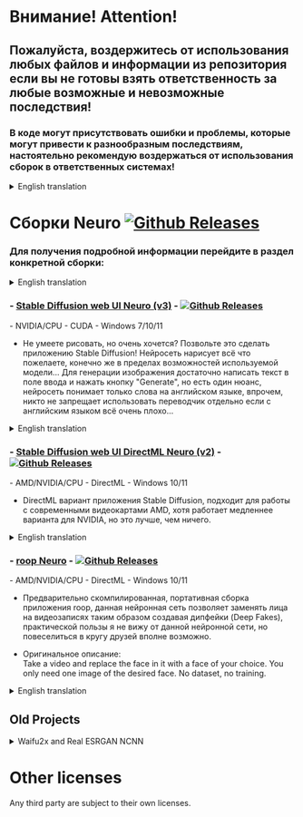 # Внимание! Attention!
## Пожалуйста, воздержитесь от использования любых файлов и информации из репозитория если вы не готовы взять ответственность за любые возможные и невозможные последствия!
### В коде могут присутствовать ошибки и проблемы, которые могут привести к разнообразным последствиям, настоятельно рекомендую воздержаться от использования сборок в ответственных системах!

<details>
  <summary>English translation</summary>

## Please refrain from using any files and information from the repository unless you are ready to take responsibility for any possible and impossible consequences!
### The code may contain errors and problems that can lead to various consequences, I strongly recommend that you refrain from using assemblies in critical systems!

</details>

# Сборки Neuro [![Github Releases](https://img.shields.io/github/downloads/Shedou/Neuro/total.svg)](https://github.com/Shedou/Neuro/releases)
### Для получения подробной информации перейдите в раздел конкретной сборки:

<details>
  <summary>English translation</summary>

### For details, go to the specific build section:

</details>

### - [Stable Diffusion web UI Neuro (v3)](https://github.com/Shedou/Neuro/tree/main/SD_WEBUI_Neuro) - [![Github Releases](https://img.shields.io/github/downloads/Shedou/Neuro/SD_WEBUI_v3/total.svg)](https://github.com/Shedou/Neuro/releases/tag/SD_WEBUI_v3)
\- NVIDIA/CPU - CUDA - Windows 7/10/11
- Не умеете рисовать, но очень хочется? Позвольте это сделать приложению Stable Diffusion! Нейросеть нарисует всё что пожелаете, конечно же в пределах возможностей используемой модели... Для генерации изображения достаточно написать текст в поле ввода и нажать кнопку "Generate", но есть один нюанс, нейросеть понимает только слова на английском языке, впрочем, никто не запрещает использовать переводчик отдельно если с английским языком всё очень плохо...

<details>
  <summary>English translation</summary>

- Can't draw but really want to? Let Stable Diffusion do it! The neural network will draw whatever you want, of course, within the capabilities of the model used... To generate an image, just write text in the input field and click the "Generate" button, but there is one caveat, the neural network understands only words in English, however, no one forbids use a translator separately if everything is very bad with the English language...

</details>

### - [Stable Diffusion web UI DirectML Neuro (v2)](https://github.com/Shedou/Neuro/tree/main/SD_WEBUI_DML_Neuro) - [![Github Releases](https://img.shields.io/github/downloads/Shedou/Neuro/SD_WEBUI_DML_v2/total.svg)](https://github.com/Shedou/Neuro/releases/tag/SD_WEBUI_DML_v2)
\- AMD/NVIDIA/CPU - DirectML - Windows 10/11
- DirectML вариант приложения Stable Diffusion, подходит для работы с современными видеокартами AMD, хотя работает медленнее варианта для NVIDIA, но это лучше, чем ничего.

<details>
  <summary>English translation</summary>

- DirectML version of the Stable Diffusion application, suitable for modern AMD graphics cards, although it is slower than the NVIDIA version, but it's better than nothing.

</details>

### - [roop Neuro](https://github.com/Shedou/Neuro/tree/main/roop_Neuro) - [![Github Releases](https://img.shields.io/github/downloads/Shedou/Neuro/roop_v1/total.svg)](https://github.com/Shedou/Neuro/releases/tag/roop_v1)
\- AMD/NVIDIA/CPU - DirectML - Windows 10/11
- Предварительно скомпилированная, портативная сборка приложения roop, данная нейронная сеть позволяет заменять лица на видеозаписях таким образом создавая дипфейки (Deep Fakes), практической пользы я не вижу от данной нейронной сети, но повеселиться в кругу друзей вполне возможно.

- Оригинальное описание:\
Take a video and replace the face in it with a face of your choice. You only need one image of the desired face. No dataset, no training.

<details>
  <summary>English translation</summary>

- A pre-compiled, portable build of the roop application, this neural network allows you to replace faces in videos, thus creating Deep Fakes, I don’t see any practical benefit from this neural network, but it’s quite possible to have fun with friends.
  
- Original description:\
Take a video and replace the face in it with a face of your choice. You only need one image of the desired face. No dataset, no training.

</details>

## Old Projects

<details>
  <summary>Waifu2x and Real ESRGAN NCNN</summary>

### - [Waifu2X Neuro](https://github.com/Shedou/Neuro/tree/main/Waifu2X%20Neuro) - [![Github Releases](https://img.shields.io/github/downloads/Shedou/Neuro/W2XNv2/total.svg)](https://github.com/Shedou/Neuro/releases/tag/W2XNv2)
\- GPU/CPU - OpenCL API - Windows 7/10/11
- Waifu2X поможет в обработке изображений, основное назначение это увеличение изображений и подавление шума разной степени при помощи нейронных сетей, наиболее полезно при чистке изображений от артефактов сжатия JPEG.

<details>
  <summary>English translation</summary>

- Waifu2X will help in image processing, the main purpose is to upscale images and suppress noise of varying strength using neural networks, it is most useful when cleaning images from JPEG compression artifacts.

</details>

### - [Real ESRGAN NCNN Neuro](https://github.com/Shedou/Neuro/tree/main/Real%20ESRGAN%20NCNN%20Neuro) - [![Github Releases](https://img.shields.io/github/downloads/Shedou/Neuro/esrgan_v2/total.svg)](https://github.com/Shedou/Neuro/releases/tag/esrgan_v2)
\- GPU - Vulkan API - Windows 7/10/11
- Real ESRGAN по своей сути является свободным аналогом коммерческого тяжеловесного приложения Topaz Gigapixel AI, основное назначение это увеличение изображений при помощи нейронных сетей, а благодаря использованию Vulkan API производительность всегда на высшем уровне насколько позволяет видеокарта.

<details>
  <summary>English translation</summary>

- Real ESRGAN is essentially a free analogue of the commercial heavyweight Topaz Gigapixel AI application, the main purpose is to upscale images using neural networks, and thanks to the use of the Vulkan API, performance is always at the highest level as far as the graphics card allows.

</details>

</details>

# Other licenses
Any third party are subject to their own licenses.
